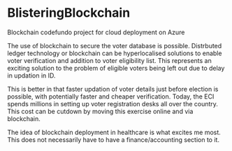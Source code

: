 # BlisteringBlockchain
Blockchain codefundo project for cloud deployment on Azure

The use of blockchain to secure the voter database is possible. Distrbuted ledger technology or blockchain can be hyperlocalised solutions to enable voter verification and addition to voter eligibility list. This represents an exciting solution to the problem of eligible voters being left out due to delay in updation in ID.

This is better in that faster updation of voter details just before election is possible, with potentially faster and cheaper verification. Today, the ECI spends millions in setting up voter registration desks all over the country. This cost can be cutdown by moving this exercise online and via blockchain.

The idea of blockchain deployment in healthcare is what excites me most. This does not necessarily have to have a finance/accounting section to it.
